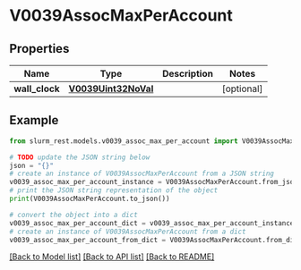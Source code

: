 # V0039AssocMaxPerAccount


## Properties

Name | Type | Description | Notes
------------ | ------------- | ------------- | -------------
**wall_clock** | [**V0039Uint32NoVal**](V0039Uint32NoVal.md) |  | [optional] 

## Example

```python
from slurm_rest.models.v0039_assoc_max_per_account import V0039AssocMaxPerAccount

# TODO update the JSON string below
json = "{}"
# create an instance of V0039AssocMaxPerAccount from a JSON string
v0039_assoc_max_per_account_instance = V0039AssocMaxPerAccount.from_json(json)
# print the JSON string representation of the object
print(V0039AssocMaxPerAccount.to_json())

# convert the object into a dict
v0039_assoc_max_per_account_dict = v0039_assoc_max_per_account_instance.to_dict()
# create an instance of V0039AssocMaxPerAccount from a dict
v0039_assoc_max_per_account_from_dict = V0039AssocMaxPerAccount.from_dict(v0039_assoc_max_per_account_dict)
```
[[Back to Model list]](../README.md#documentation-for-models) [[Back to API list]](../README.md#documentation-for-api-endpoints) [[Back to README]](../README.md)


